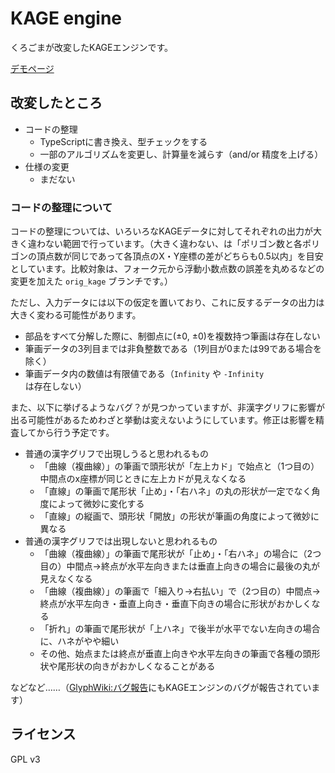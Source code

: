 # KAGE engine

くろごまが改変したKAGEエンジンです。

[デモページ](https://kurgm.github.io/kage-engine/)

## 改変したところ

- コードの整理
  - TypeScriptに書き換え、型チェックをする
  - 一部のアルゴリズムを変更し、計算量を減らす（and/or 精度を上げる）
- 仕様の変更
  - まだない

### コードの整理について

コードの整理については、いろいろなKAGEデータに対してそれぞれの出力が大きく違わない範囲で行っています。（大きく違わない、は「ポリゴン数と各ポリゴンの頂点数が同じであって各頂点のX・Y座標の差がどちらも0.5以内」を目安としています。比較対象は、フォーク元から浮動小数点数の誤差を丸めるなどの変更を加えた `orig_kage` ブランチです。）

ただし、入力データには以下の仮定を置いており、これに反するデータの出力は大きく変わる可能性があります。

- 部品をすべて分解した際に、制御点に(±0, ±0)を複数持つ筆画は存在しない
- 筆画データの3列目までは非負整数である（1列目が0または99である場合を除く）
- 筆画データ内の数値は有限値である（`Infinity` や `-Infinity` は存在しない）

また、以下に挙げるようなバグ？が見つかっていますが、非漢字グリフに影響が出る可能性があるためわざと挙動は変えないようにしています。修正は影響を精査してから行う予定です。

- 普通の漢字グリフで出現しうると思われるもの
  - 「曲線（複曲線）」の筆画で頭形状が「左上カド」で始点と（1つ目の）中間点のx座標が同じときに左上カドが見えなくなる
  - 「直線」の筆画で尾形状「止め」・「右ハネ」の丸の形状が一定でなく角度によって微妙に変化する
  - 「直線」の縦画で、頭形状「開放」の形状が筆画の角度によって微妙に異なる
- 普通の漢字グリフでは出現しないと思われるもの
  - 「曲線（複曲線）」の筆画で尾形状が「止め」・「右ハネ」の場合に（2つ目の）中間点→終点が水平左向きまたは垂直上向きの場合に最後の丸が見えなくなる
  - 「曲線（複曲線）」の筆画で「細入り→右払い」で（2つ目の）中間点→終点が水平左向き・垂直上向き・垂直下向きの場合に形状がおかしくなる
  - 「折れ」の筆画で尾形状が「上ハネ」で後半が水平でない左向きの場合に、ハネがやや細い
  - その他、始点または終点が垂直上向きや水平左向きの筆画で各種の頭形状や尾形状の向きがおかしくなることがある

などなど……（[GlyphWiki:バグ報告](http://glyphwiki.org/wiki/GlyphWiki:%E3%83%90%E3%82%B0%E5%A0%B1%E5%91%8A)にもKAGEエンジンのバグが報告されています）

## ライセンス

GPL v3
